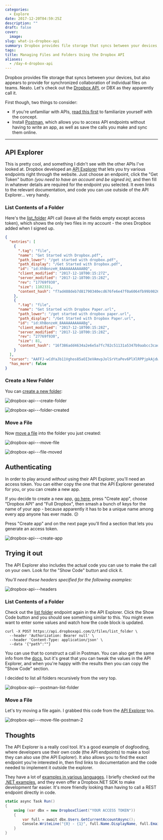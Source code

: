 ```yaml
---
categories:
  - Explore
date: 2017-12-20T04:59:25Z
description: ""
draft: false
cover:
  image:
slug: what-is-dropbox-api
summary: Dropbox provides file storage that syncs between your devices, and their API gives you access to that. Let's check it out!
tags:
title: Managing Files and Folders Using the Dropbox API
aliases:
  - /day-4-dropbox-api
---
```

Dropbox provides file storage that syncs between your devices, but also appears to provide for synchronized collaboration of individual files on teams. Neato. Let's check out the [Dropbox API](https://www.dropbox.com/developers/), or DBX as they apparently call it.

First though, two things to consider:

- If you're unfamiliar with APIs, [read this first](https://grantwinney.com/what-is-an-api/) to familiarize yourself with the concept.
- Install [Postman](https://www.getpostman.com/), which allows you to access API endpoints without having to write an app, as well as save the calls you make and sync them online.

---

## API Explorer

This is pretty cool, and something I didn't see with the other APIs I've looked at. Dropbox developed an [API Explorer](https://dropbox.github.io/dropbox-api-v2-explorer/) that lets you try various endpoints right through the website. Just choose an endpoint, click the "Get Token" button _(you need to have an account and be signed in),_ and then fill in whatever details are required for the endpoint you selected. It even links to the relevant documentation, and code you can use outside of the API Explorer... very handy.

### List Contents of a Folder

Here's the [list_folder](https://dropbox.github.io/dropbox-api-v2-explorer/#files_list_folder) API call (leave all the fields empty except access token), which shows the only two files in my account - the ones Dropbox added when I signed up.

```json
{
  "entries": [
    {
      ".tag": "file",
      "name": "Get Started with Dropbox.pdf",
      "path_lower": "/get started with dropbox.pdf",
      "path_display": "/Get Started with Dropbox.pdf",
      "id": "id:XhBonzeH_8AAAAAAAAAABQ",
      "client_modified": "2017-12-18T00:15:27Z",
      "server_modified": "2017-12-18T00:15:28Z",
      "rev": "17769f930",
      "size": 1102331,
      "content_hash": "f7ad488deb7d81790340ecd676fe6e47f0a6064fb99b982685b752d58611c1cb"
    },
    {
      ".tag": "file",
      "name": "Get Started with Dropbox Paper.url",
      "path_lower": "/get started with dropbox paper.url",
      "path_display": "/Get Started with Dropbox Paper.url",
      "id": "id:XhBonzeH_8AAAAAAAAAABg",
      "client_modified": "2017-12-18T00:15:28Z",
      "server_modified": "2017-12-18T00:15:28Z",
      "rev": "27769f930",
      "size": 81,
      "content_hash": "16f386add4634a2e6e5a7fc782c51131a5347b9aabcc3cade0bc6c8bf7e304d9"
    }
  ],
  "cursor": "AAFFJ-wCdYaJb11Vghos85aOI3eVAmvpJolSrVtaPev6PlXlRPPjpkAjdwl7eZoe33qTGoL2XuKDxzd-fNXuqMGBiy4JLu8nrsiDP9zRHCBXoQXfQWmgLUBo9U9vBp003hff6bMSBHpsSQ5dGovH5kSd",
  "has_more": false
}
```

### Create a New Folder

You can [create a new folder](https://dropbox.github.io/dropbox-api-v2-explorer/#files_create_folder):

![dropbox-api---create-folder](dropbox-api---create-folder.png)

![dropbox-api---folder-created](dropbox-api---folder-created.png)

### Move a File

Now [move a file](https://dropbox.github.io/dropbox-api-v2-explorer/#files_move) into the folder you just created:

![dropbox-api---move-file](dropbox-api---move-file.png)

![dropbox-api---file-moved](dropbox-api---file-moved.png)

## Authenticating

In order to play around _without_ using their API Explorer, you'll need an access token. You can either copy the one that the API Explorer generated for you, or you can create a new app.

If you decide to create a new app, [go here](https://www.dropbox.com/developers/apps), press "Create app", choose "Dropbox API" and "Full Dropbox", then smash a bunch of keys for the name of your app - because apparently it has to be a unique name among every app anyone has ever made. 😕

Press "Create app" and on the next page you'll find a section that lets you generate an access token.

![dropbox-api---create-app](dropbox-api---create-app.png)

## Trying it out

The API Explorer also includes the actual code you can use to make the call on your own. Look for the "Show Code" button and click it.

_You'll need these headers specified for the following examples:_

![dropbox-api---headers](dropbox-api---headers.png)

### List Contents of a Folder

Check out the [list folder](https://dropbox.github.io/dropbox-api-v2-explorer/#files_list_folder) endpoint again in the API Explorer. Click the Show Code button and you should see something similar to this. You might even want to enter some values and watch how the code block is updated.

```none
curl -X POST https://api.dropboxapi.com/2/files/list_folder \
  --header 'Authorization: Bearer null' \
  --header 'Content-Type: application/json' \
  --data '{"path":""}
```

You can use that to construct a call in Postman. You can also get the same info from the [docs](https://www.dropbox.com/developers/documentation/http/documentation#files-list_folder), but it's great that you can tweak the values in the API Explorer, and when you're happy with the results then you can copy the "Show Code" section.

I decided to list all folders recursively from the very top.

![dropbox-api---postman-list-folder](dropbox-api---postman-list-folder.png)

### Move a File

Let's try moving a file again. I grabbed this code from the [API Explorer](https://dropbox.github.io/dropbox-api-v2-explorer/#files_move) too.

![dropbox-api---move-file-postman-2](dropbox-api---move-file-postman-2.png)

## Thoughts

The API Explorer is a really cool tool. It's a good example of dogfooding, where developers use their own code (the API endpoints) to make a tool they can also use (the API Explorer). It also allows you to find the exact endpoint you're interested in, then find links to documentation and the code needed to implement it outside the explorer.

They have a lot of [examples in various languages](https://www.dropbox.com/developers/documentation). I briefly checked out the [.NET examples](https://www.dropbox.com/developers/documentation/dotnet#tutorial), and they even offer a Dropbox.NET SDK to make development far easier. It's more friendly looking than having to call a REST endpoint directly in code.

```csharp
static async Task Run()
{
    using (var dbx = new DropboxClient("YOUR ACCESS TOKEN"))
    {
        var full = await dbx.Users.GetCurrentAccountAsync();
        Console.WriteLine("{0} - {1}", full.Name.DisplayName, full.Email);
    }
}
```
